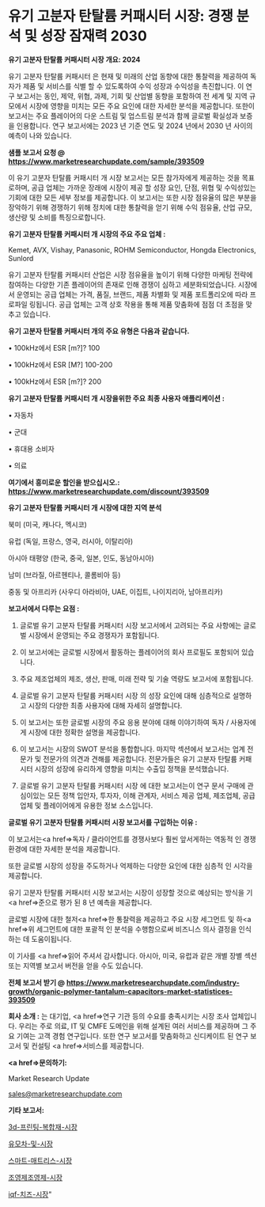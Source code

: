 # 유기 고분자 탄탈륨 커패시터 시장: 경쟁 분석 및 성장 잠재력 2030

<strong>유기 고분자 탄탈륨 커패시터 시장 개요: 2024</strong>

유기 고분자 탄탈륨 커패시터 은 현재 및 미래의 산업 동향에 대한 통찰력을 제공하여 독자가 제품 및 서비스를 식별 할 수 있도록하여 수익 성장과 수익성을 촉진합니다. 이 연구 보고서는 동인, 제약, 위협, 과제, 기회 및 산업별 동향을 포함하여 전 세계 및 지역 규모에서 시장에 영향을 미치는 모든 주요 요인에 대한 자세한 분석을 제공합니다. 또한이 보고서는 주요 플레이어의 다운 스트림 및 업스트림 분석과 함께 글로벌 확실성과 보증을 인용합니다. 연구 보고서에는 2023 년 기준 연도 및 2024 년에서 2030 년 사이의 예측이 나와 있습니다.



<strong>샘플 보고서 요청 @ <a href=https://www.marketresearchupdate.com/sample/393509>https://www.marketresearchupdate.com/sample/393509</a></strong>

이 유기 고분자 탄탈륨 커패시터 개 시장 보고서는 모든 참가자에게 제공하는 것을 목표로하며, 공급 업체는 가까운 장래에 시장이 제공 할 성장 요인, 단점, 위협 및 수익성있는 기회에 대한 모든 세부 정보를 제공합니다. 이 보고서는 또한 시장 점유율의 많은 부분을 장악하기 위해 경쟁하기 위해 정치에 대한 통찰력을 얻기 위해 수익 점유율, 산업 규모, 생산량 및 소비를 특징으로합니다.



<strong>유기 고분자 탄탈륨 커패시터 개 시장의 주요 주요 업체 :</strong>

Kemet, AVX, Vishay, Panasonic, ROHM Semiconductor, Hongda Electronics, Sunlord

유기 고분자 탄탈륨 커패시터 산업은 시장 점유율을 높이기 위해 다양한 마케팅 전략에 참여하는 다양한 기존 플레이어의 존재로 인해 경쟁이 심하고 세분화되었습니다. 시장에서 운영되는 공급 업체는 가격, 품질, 브랜드, 제품 차별화 및 제품 포트폴리오에 따라 프로파일 링됩니다. 공급 업체는 고객 상호 작용을 통해 제품 맞춤화에 점점 더 초점을 맞추고 있습니다.



<strong>유기 고분자 탄탈륨 커패시터 개의 주요 유형은 다음과 같습니다.</strong>

• 100kHz에서 ESR [m?]? 100

• 100kHz에서 ESR [M?] 100-200

• 100kHz에서 ESR [m?]? 200



<strong>유기 고분자 탄탈륨 커패시터 개 시장을위한 주요 최종 사용자 애플리케이션 :</strong>

• 자동차

• 군대

• 휴대용 소비자

• 의료



<strong>여기에서 흥미로운 할인을 받으십시오.: <a href=https://www.marketresearchupdate.com/discount/393509>https://www.marketresearchupdate.com/discount/393509</a></strong>



<strong>유기 고분자 탄탈륨 커패시터 개 시장에 대한 지역 분석</strong>

북미 (미국, 캐나다, 멕시코)

유럽 (독일, 프랑스, 영국, 러시아, 이탈리아)

아시아 태평양 (한국, 중국, 일본, 인도, 동남아시아)

남미 (브라질, 아르헨티나, 콜롬비아 등)

중동 및 아프리카 (사우디 아라비아, UAE, 이집트, 나이지리아, 남아프리카)



<strong>보고서에서 다루는 요점 :</strong>

1. 글로벌 유기 고분자 탄탈륨 커패시터 시장 보고서에서 고려되는 주요 사항에는 글로벌 시장에서 운영되는 주요 경쟁자가 포함됩니다.

2. 이 보고서에는 글로벌 시장에서 활동하는 플레이어의 회사 프로필도 포함되어 있습니다.

3. 주요 제조업체의 제조, 생산, 판매, 미래 전략 및 기술 역량도 보고서에 포함됩니다.

4. 글로벌 유기 고분자 탄탈륨 커패시터 시장 의 성장 요인에 대해 심층적으로 설명하고 시장의 다양한 최종 사용자에 대해 자세히 설명합니다.

5. 이 보고서는 또한 글로벌 시장의 주요 응용 분야에 대해 이야기하여 독자 / 사용자에게 시장에 대한 정확한 설명을 제공합니다.

6. 이 보고서는 시장의 SWOT 분석을 통합합니다. 마지막 섹션에서 보고서는 업계 전문가 및 전문가의 의견과 견해를 제공합니다. 전문가들은 유기 고분자 탄탈륨 커패시터 시장의 성장에 유리하게 영향을 미치는 수출입 정책을 분석했습니다.

7. 글로벌 유기 고분자 탄탈륨 커패시터 시장 에 대한 보고서는이 연구 문서 구매에 관심이있는 모든 정책 입안자, 투자자, 이해 관계자, 서비스 제공 업체, 제조업체, 공급 업체 및 플레이어에게 유용한 정보 소스입니다.



<strong>글로벌 유기 고분자 탄탈륨 커패시터 시장 보고서를 구입하는 이유 :</strong>

이 보고서는<a href=>독자 / 클</a>라이언트를 경쟁사보다 훨씬 앞서게하는 역동적 인 경쟁 환경에 대한 자세한 분석을 제공합니다.

또한 글로벌 시장의 성장을 주도하거나 억제하는 다양한 요인에 대한 심층적 인 시각을 제공합니다.

유기 고분자 탄탈륨 커패시터 시장 보고서는 시장이 성장할 것으로 예상되는 방식을 기<a href=>준으로</a> 평가 된 8 년 예측을 제공합니다.

글로벌 시장에 대한 철저<a href=>한 통찰력</a>을 제공하고 주요 시장 세그먼트 및 하<a href=>위 세그</a>먼트에 대한 포괄적 인 분석을 수행함으로써 비즈니스 의사 결정을 인식하는 데 도움이됩니다.

이 기사를 <a href=>읽어 주</a>셔서 감사합니다. 아시아, 미국, 유럽과 같은 개별 장별 섹션 또는 지역별 보고서 버전을 얻을 수도 있습니다.



<strong>전체 보고서 받기 @ <a href=https://www.marketresearchupdate.com/industry-growth/organic-polymer-tantalum-capacitors-market-statistices-393509>https://www.marketresearchupdate.com/industry-growth/organic-polymer-tantalum-capacitors-market-statistices-393509</a></strong>



<strong>회사 소개 :</strong>
는 대기업, <a href=>연구 기</a>관 등의 수요를 충족시키는 시장 조사 업체입니다. 우리는 주로 의료, IT 및 CMFE 도메인을 위해 설계된 여러 서비스를 제공하며 그 주요 기여는 고객 경험 연구입니다. 또한 연구 보고서를 맞춤화하고 신디케이트 된 연구 보고서 및 컨설팅 <a href=>서비</a>스를 제공합니다.



<strong><a href=>문의하기:</a></strong>

Market Research Update

sales@marketresearchupdate.com



<strong>기타 보고서:</strong>

<a href=https://www.linkedin.com/pulse/3d-프린팅-복합재-시장-진입-전략-및-위험-평가2029년-trend-tracking-tips-360-analysis/>3d-프린팅-복합재-시장</a>

<a href=https://www.linkedin.com/pulse/유모차-및-시장-동향-성장-전망-analytics-avenue-adventures-24-ana-ds2if/>유모차-및-시장</a>

<a href=https://www.linkedin.com/pulse/스마트-매트리스-시장-경쟁-분석-및-성장-잠재력-2029-market-matrix-musings-analysis-wpquf/>스마트-매트리스-시장</a>

<a href=https://www.linkedin.com/pulse/조영제조영제-시장-규모-및-성장-2023-market-matrix-musings-analysis-j9eif/>조영제조영제-시장</a>

<a href=https://www.linkedin.com/pulse/iqf-치즈-시장-세분화-연구-및-목표-고객2029년-trend-tracking-tips-360-analysis-gg2hf/>iqf-치즈-시장</a>"
